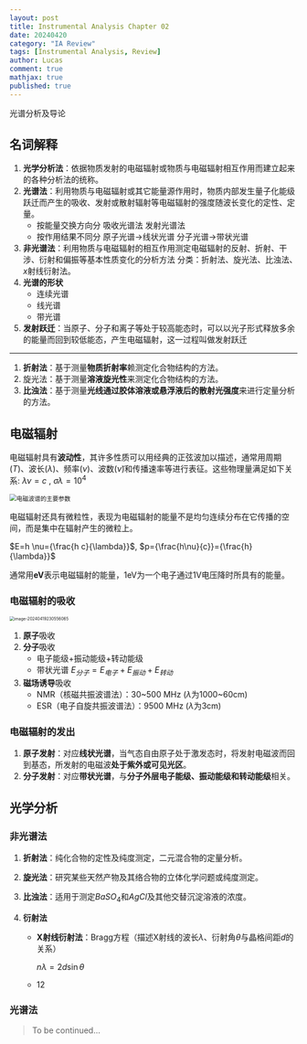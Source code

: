 ```yaml
---
layout: post
title: Instrumental Analysis Chapter 02
date: 20240420
category: "IA Review"
tags: [Instrumental Analysis, Review]
author: Lucas
comment: true
mathjax: true
published: true
---
```


光谱分析及导论

## 名词解释

1. **光学分析法**：依据物质发射的电磁辐射或物质与电磁辐射相互作用而建立起来的各种分析法的统称。
1. **光谱法**：利用物质与电磁辐射或其它能量源作用时，物质内部发生量子化能级跃迁而产生的吸收、发射或散射辐射等电磁辐射的强度随波长变化的定性、定量。
    - 按能量交换方向分  吸收光谱法 发射光谱法
    - 按作用结果不同分  原子光谱→线状光谱  分子光谱→带状光谱
1. **非光谱法**：利用物质与电磁辐射的相互作用测定电磁辐射的反射、折射、干涉、衍射和偏振等基本性质变化的分析方法  分类：折射法、旋光法、比浊法、$x$射线衍射法。
1. **光谱的形状**
    - 连续光谱
    - 线光谱
    - 带光谱
1. **发射跃迁**：当原子、分子和离子等处于较高能态时，可以以光子形式释放多余的能量而回到较低能态，产生电磁辐射，这一过程叫做发射跃迁

---

1. **折射法**：基于测量**物质折射率**赖测定化合物结构的方法。
1. 旋光法：基于测量**溶液旋光性**来测定化合物结构的方法。
1. **比浊法**：基于测量**光线通过胶体溶液或悬浮液后的散射光强度**来进行定量分析的方法。

## 电磁辐射

电磁辐射具有**波动性**，其许多性质可以用经典的正弦波加以描述，通常用周期($T$)、波长($\lambda$)、频率($\nu$)、波数($\widetilde{\nu}$​)和传播速率等进行表征。这些物理量满足如下关系: $\lambda \nu = c$ , $\sigma \lambda = 10^4$

<img src="https://cdn.jsdelivr.net/gh/Lucas04-nhr/Pictures@main/uPic/%E5%9B%BE%E7%89%87%201.png" alt="电磁波谱的主要参数" style="zoom:75%;" />

电磁辐射还具有微粒性，表现为电磁辐射的能量不是均匀连续分布在它传播的空间，而是集中在辐射产生的微粒上。

$E=h \nu={\frac{h c}{\lambda}}$, $p={\frac{h\nu}{c}}={\frac{h}{\lambda}}$

通常用**eV**表示电磁辐射的能量，1eV为一个电子通过1V电压降时所具有的能量。

### 电磁辐射的吸收

<img src="https://cdn.jsdelivr.net/gh/Lucas04-nhr/Pictures@main/uPic/image-20240419230556065.png" alt="image-20240419230556065" style="zoom:50%;" />

1. **原子**吸收
1. **分子**吸收
    - 电子能级+振动能级+转动能级
    - 带状光谱 $E_{分子}=E_{电子}+E_{振动}+E_{转动}$
1. **磁场诱导**吸收
    - NMR（核磁共振波谱法）：30~500 MHz ($\lambda$​为1000~60cm)
    - ESR（电子自旋共振波谱法）：9500 MHz ($\lambda$为3cm)

### 电磁辐射的发出

1. **原子发射**：对应**线状光谱**，当气态自由原子处于激发态时，将发射电磁波而回到基态，所发射的电磁波**处于紫外或可见光区**。
1. **分子发射**：对应**带状光谱**，与**分子外层电子能级、振动能级和转动能级**相关。

## 光学分析

### 非光谱法

1. **折射法**：纯化合物的定性及纯度测定，二元混合物的定量分析。

1. **旋光法**：研究某些天然产物及其络合物的立体化学问题或纯度测定。

1. **比浊法**：适用于测定$Ba{SO}_4$和$AgCl$​及其他交替沉淀溶液的浓度。

1. **衍射法**

    - **X射线衍射法**：Bragg方程（描述X射线的波长$\lambda$、衍射角$\theta$与晶格间距$d$​的关系）

        $n \lambda = 2d\sin{\theta}$

    - 12

### 光谱法

> To be continued...
